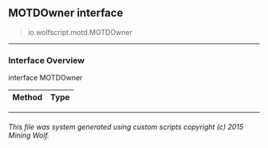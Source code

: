 ## MOTDOwner __interface__

>io.wolfscript.motd.MOTDOwner

---

### Interface Overview

interface MOTDOwner

Method | Type   
--- | :--- 



---



###### This file was system generated using custom scripts copyright (c) 2015 Mining Wolf.
	


